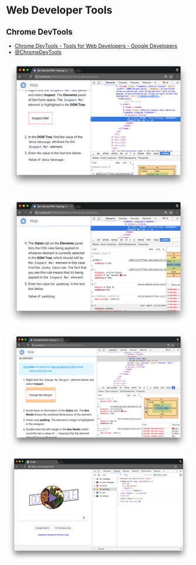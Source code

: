 # Web Developer Tools

## Chrome DevTools

- [Chrome DevTools - Tools for Web Developers - Google Developers](https://developers.google.com/web/tools/chrome-devtools)
- [@ChromeDevTools](https://twitter.com/ChromeDevTools)

![](images/chrome-devtools-inspect.png)

![](images/chrome-devtools-css.png)

![](images/chrome-devtools-box-model.png)

![](images/chrome-devtools-console.png)
